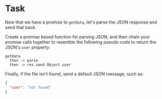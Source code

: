 # Task

Now that we have a promise to `getData`, let's parse the JSON response and send that back.

Create a promise based function for parsing JSON, and then chain your promise calls together to resemble the following pseudo code to return the JSON's `user` property:

```text
getData
  then -> parse
  then -> res.send Object.user
```

Finally, if the file isn't found, send a default JSON message, such as:

```json
{
  "user": "not found"
}
```
